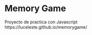 # Memory Game
<p align="left">
Proyecto de practica con Javascript
https://luceleste.github.io/memorygame/
</p>
